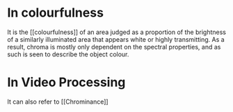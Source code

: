 # In colourfulness
It is the [[colourfulness]] of an area judged as a proportion of the brightness of a similarly illuminated area that appears white or highly transmitting. As a result, chroma is mostly only dependent on the spectral properties, and as such is seen to describe the object colour.

# In Video Processing
It can also refer to [[Chrominance]]